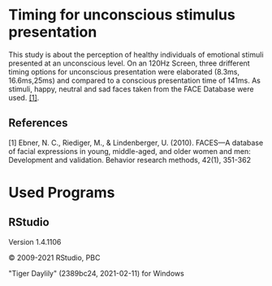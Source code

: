 # Timing for unconscious stimulus presentation

This study is about the perception of healthy individuals of emotional stimuli presented at an unconscious level.
On an 120Hz Screen, three drifferent timing options for unconscious presentation were elaborated (8.3ms, 16.6ms,25ms) and compared to a conscious presentation time of 141ms. As stimuli, happy, neutral and sad faces taken from the FACE Database were used. [[1]](#1).

## References
<a id="1">[1]</a> 
Ebner, N. C., Riediger, M., & Lindenberger, U. (2010). FACES—A database of facial expressions in young, middle-aged, and older women and men: Development and validation. Behavior research methods, 42(1), 351-362

# Used Programs
## RStudio
Version 1.4.1106

© 2009-2021 RStudio, PBC

"Tiger Daylily" (2389bc24, 2021-02-11) for Windows

